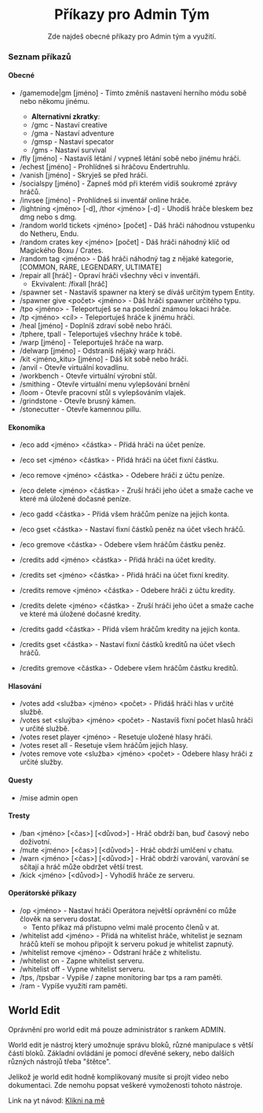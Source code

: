 <div align=center>

# Příkazy pro Admin Tým

Zde najdeš obecné příkazy pro Admin tým a využití.
</div>

### Seznam příkazů

#### Obecné
- /gamemode|gm <gamemode> [jméno] - Tímto změníš nastavení herního módu sobě nebo někomu jinému.
    - **Alternativní zkratky**:
    - /gmc - Nastaví creative
    - /gma - Nastaví adventure
    - /gmsp - Nastaví specator
    - /gms - Nastaví survival
- /fly [jméno] - Nastavíš létání / vypneš létání sobě nebo jinému hráči.
- /echest [jméno] - Prohlídneš si hráčovu Endertruhlu.
- /vanish [jméno] - Skryješ se před hráči.
- /socialspy [jméno] - Zapneš mód při kterém vidíš soukromé zprávy hráčů.
- /invsee [jméno] - Prohlídneš si inventář online hráče.
- /lightning <jméno> [-d], /thor <jméno> [-d] - Uhodíš hráče bleskem bez dmg nebo s dmg.
- /random world tickets <jméno> [počet] - Dáš hráči náhodnou vstupenku do Netheru, Endu.
- /random crates key <jméno> [počet] - Dáš hráči náhodný klíč od Magického Boxu / Crates.
- /random tag <typ> <jméno> - Dáš hráči náhodný tag z nějaké kategorie, [COMMON, RARE, LEGENDARY, ULTIMATE]
- /repair all [hráč] - Opraví hráči všechny věci v inventáři.
  - Ekvivalent: /fixall [hráč]
- /spawner set <typ> - Nastavíš spawner na který se díváš určitým typem Entity.
- /spawner give <typ> <počet> <jméno> - Dáš hráči spawner určitého typu.
- /tpo <jméno> - Teleportuješ se na poslední známou lokaci hráče.
- /tp <jméno> <cíl> - Teleportuješ hráče k jinému hráči. 
- /heal [jméno] - Doplníš zdraví sobě nebo hráči.
- /tphere, tpall - Teleportuješ všechny hráče k tobě.
- /warp <warp> [jméno] - Teleportuješ hráče na warp.
- /delwarp <warp> [jméno] - Odstraníš nějaký warp hráči.
- /kit <jméno_kitu> [jméno] - Dáš kit sobě nebo hráči.
- /anvil - Otevře virtuální kovadlinu.
- /workbench - Otevře virtuální výrobní stůl.
- /smithing - Otevře virtuální menu vylepšování brnění
- /loom - Otevře pracovní stůl s vylepšováním vlajek.
- /grindstone - Otevře brusný kámen.
- /stonecutter - Otevře kamennou pillu.

#### Ekonomika
- /eco add <jméno> <částka> - Přidá hráči na účet peníze.
- /eco set <jméno> <částka> - Přidá hráči na účet fixní částku.
- /eco remove <jméno> <částka> - Odebere hráči z účtu peníze.
- /eco delete <jméno> <částka> - Zruší hráči jeho účet a smaže cache ve které má úložené dočasné peníze.
- /eco gadd <částka> - Přidá všem hráčům peníze na jejich konta.
- /eco gset <částka> - Nastaví fixní částků peněz na účet všech hráčů.
- /eco gremove <částka> - Odebere všem hráčům částku peněz.

- /credits add <jméno> <částka> - Přidá hráči na účet kredity.
- /credits set <jméno> <částka> - Přidá hráči na účet fixní kredity.
- /credits remove <jméno> <částka> - Odebere hráči z účtu kredity.
- /credits delete <jméno> <částka> - Zruší hráči jeho účet a smaže cache ve které má úložené dočasné kredity.
- /credits gadd <částka> - Přidá všem hráčům kredity na jejich konta.
- /credits gset <částka> - Nastaví fixní částků kreditů na účet všech hráčů.
- /credits gremove <částka> - Odebere všem hráčům částku kreditů.

#### Hlasování
- /votes add <služba> <jméno> <počet> - Přidáš hráči hlas v určité službě.
- /votes set <sluýba> <jméno> <počet> - Nastavíš fixní počet hlasů hráči v určité službě.
- /votes reset player <jméno> - Resetuje uložené hlasy hráči.
- /votes reset all - Resetuje všem hráčům jejich hlasy.
- /votes remove vote <služba> <jméno> <počet> - Odebere hlasy hráči z určité služby.

#### Questy
- /mise admin open 

#### Tresty
- /ban <jméno> [<čas>] [<důvod>] - Hráč obdrží ban, buď časový nebo doživotní.
- /mute <jméno> [<čas>] [<důvod>] - Hráč obdrží umlčení v chatu.
- /warn <jméno> [<čas>] [<důvod>] - Hráč obdrží varování, varování se sčítají a hráč může obdržet větší trest.
- /kick <jméno> [<důvod>] - Vyhodíš hráče ze serveru.

#### Operátorské příkazy
- /op <jméno> - Nastaví hráči Operátora největší oprávnění co může člověk na serveru dostat.
  - Tento příkaz má přístupno velmi malé procento členů v at.
- /whitelist add <jméno> - Přidá na whitelist hráče, whitelist je seznam hráčů kteří se mohou připojit k serveru pokud je whitelist zapnutý.
- /whitelist remove <jméno> - Odstraní hráče z whitelistu.
- /whitelist on - Zapne whitelist serveru.
- /whitelist off - Vypne whitelist serveru.
- /tps, /tpsbar - Vypíše / zapne monitoring bar tps a ram paměti.
- /ram - Vypíše využití ram paměti.

## World Edit
Oprávnění pro world edit má pouze administrátor s rankem ADMIN.

World edit je nástroj který umožnuje správu bloků, různé manipulace s větší částí bloků.
Základní ovládání je pomocí dřevěné sekery, nebo dalších různých nástrojů třeba "štětce".

Jelikož je world edit hodně komplikovaný musíte si projít video nebo dokumentaci.
Zde nemohu popsat veškeré vymoženosti tohoto nástroje.

Link na yt návod: [Klikni na mě](https://www.youtube.com/watch?v=-RzubzupIC4)